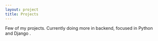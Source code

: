 ```yaml
---
layout: project
title: Projects
---
```


Few of my projects. Currently doing more in backend, focused in Python and Django .
